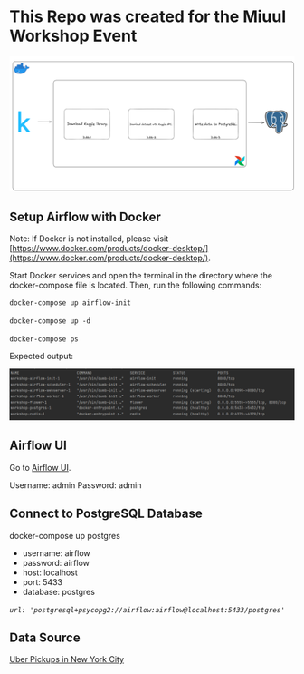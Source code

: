 # This Repo was created for the Miuul Workshop Event

![architecture](images/architecture.png)

## Setup Airflow with Docker

Note: If Docker is not installed, please
visit [https://www.docker.com/products/docker-desktop/](https://www.docker.com/products/docker-desktop/).

Start Docker services and open the terminal in the directory where the docker-compose file is located. Then, run the
following commands:

```
docker-compose up airflow-init

docker-compose up -d

docker-compose ps

```

Expected output:

![01_docker_compose_ps](images/01_docker_compose_ps.png)

## Airflow UI

Go to [Airflow UI](http://localhost:9090/login/?next=http%3A%2F%2Flocalhost%3A9090%2Fhome).

Username: admin
Password: admin

## Connect to PostgreSQL Database

docker-compose up postgres

- username: airflow
- password: airflow
- host: localhost
- port: 5433
- database: postgres

_`url: 'postgresql+psycopg2://airflow:airflow@localhost:5433/postgres'`_

## Data Source

[Uber Pickups in New York City](https://www.kaggle.com/datasets/fivethirtyeight/uber-pickups-in-new-york-city)

